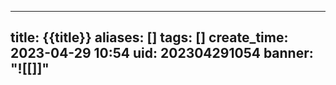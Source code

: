 
---
title: {{title}}
aliases: []
tags: []
create_time: 2023-04-29 10:54
uid: 202304291054
banner: "![[]]"
---
